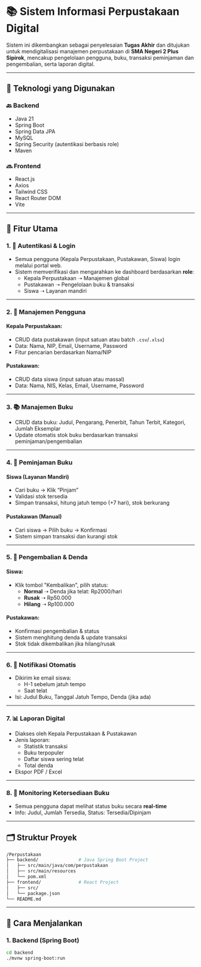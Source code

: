 # 📚 Sistem Informasi Perpustakaan Digital

Sistem ini dikembangkan sebagai penyelesaian **Tugas Akhir** dan ditujukan untuk mendigitalisasi manajemen perpustakaan di **SMA Negeri 2 Plus Sipirok**, mencakup pengelolaan pengguna, buku, transaksi peminjaman dan pengembalian, serta laporan digital.

---

## 🧪 Teknologi yang Digunakan

### 🔙 Backend
- Java 21
- Spring Boot
- Spring Data JPA
- MySQL
- Spring Security (autentikasi berbasis role)
- Maven

### 🔜 Frontend
- React.js
- Axios
- Tailwind CSS
- React Router DOM
- Vite

---

## 🧩 Fitur Utama

### 1. 🔐 Autentikasi & Login
- Semua pengguna (Kepala Perpustakaan, Pustakawan, Siswa) login melalui portal web.
- Sistem memverifikasi dan mengarahkan ke dashboard berdasarkan **role**:
  - Kepala Perpustakaan ➝ Manajemen global
  - Pustakawan ➝ Pengelolaan buku & transaksi
  - Siswa ➝ Layanan mandiri

---

### 2. 👤 Manajemen Pengguna

#### Kepala Perpustakaan:
- CRUD data pustakawan (input satuan atau batch `.csv`/`.xlsx`)
- Data: Nama, NIP, Email, Username, Password
- Fitur pencarian berdasarkan Nama/NIP

#### Pustakawan:
- CRUD data siswa (input satuan atau massal)
- Data: Nama, NIS, Kelas, Email, Username, Password

---

### 3. 📚 Manajemen Buku
- CRUD data buku: Judul, Pengarang, Penerbit, Tahun Terbit, Kategori, Jumlah Eksemplar
- Update otomatis stok buku berdasarkan transaksi peminjaman/pengembalian

---

### 4. 🔁 Peminjaman Buku

#### Siswa (Layanan Mandiri)
- Cari buku → Klik “Pinjam”
- Validasi stok tersedia
- Simpan transaksi, hitung jatuh tempo (+7 hari), stok berkurang

#### Pustakawan (Manual)
- Cari siswa → Pilih buku → Konfirmasi
- Sistem simpan transaksi dan kurangi stok

---

### 5. 🔄 Pengembalian & Denda

#### Siswa:
- Klik tombol "Kembalikan", pilih status:
  - **Normal** ➝ Denda jika telat: Rp2000/hari
  - **Rusak** ➝ Rp50.000
  - **Hilang** ➝ Rp100.000

#### Pustakawan:
- Konfirmasi pengembalian & status
- Sistem menghitung denda & update transaksi
- Stok tidak dikembalikan jika hilang/rusak

---

### 6. 📧 Notifikasi Otomatis
- Dikirim ke email siswa:
  - H-1 sebelum jatuh tempo
  - Saat telat
- Isi: Judul Buku, Tanggal Jatuh Tempo, Denda (jika ada)

---

### 7. 📊 Laporan Digital
- Diakses oleh Kepala Perpustakaan & Pustakawan
- Jenis laporan:
  - Statistik transaksi
  - Buku terpopuler
  - Daftar siswa sering telat
  - Total denda
- Ekspor PDF / Excel

---

### 8. 📖 Monitoring Ketersediaan Buku
- Semua pengguna dapat melihat status buku secara **real-time**
- Info: Judul, Jumlah Tersedia, Status: Tersedia/Dipinjam

---

## 🗂️ Struktur Proyek
```bash
/Perpustakaan
├── backend/               # Java Spring Boot Project
│   ├── src/main/java/com/perpustakaan
│   ├── src/main/resources
│   └── pom.xml
├── frontend/              # React Project
│   ├── src/
│   └── package.json
└── README.md
```


---

## 🚀 Cara Menjalankan

### 1. Backend (Spring Boot)
```bash
cd backend
./mvnw spring-boot:run

